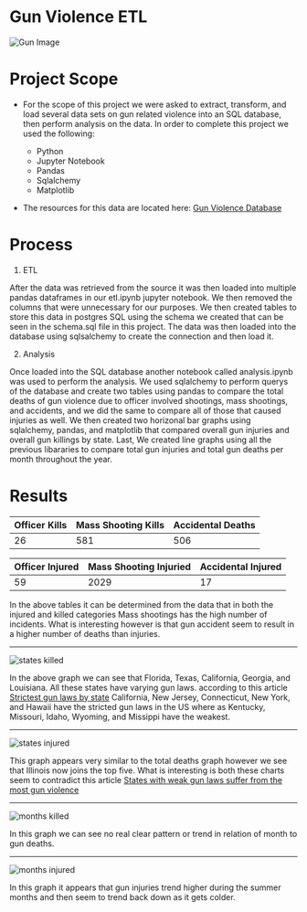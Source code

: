 # Gun Violence ETL

![Gun Image](https://storage.googleapis.com/kaggle-datasets-images/455/925/944efec6f9c143560a4a8f5ff8efbf59/dataset-cover.jpg)


# Project Scope

* For the scope of this project we were asked to extract, transform, and load several data sets on gun related violence into an SQL database, then perform analysis on the data. In order to complete this project we used the following:
    - Python
    - Jupyter Notebook
    - Pandas
    - Sqlalchemy
    - Matplotlib
    
* The resources for this data are located here:
  [Gun Violence Database](https://www.kaggle.com/gunviolencearchive/gun-violence-database)


# Process
1. ETL

After the data was retrieved from the source it was then loaded into multiple pandas dataframes in our etl.ipynb jupyter notebook. We then removed the columns that were unnecessary for our purposes. We then created tables to store this data in postgres SQL using the schema we created that can be seen in the schema.sql file in this project. The data was then loaded into the database using sqlsalchemy to create the connection and then load it. 

2. Analysis

Once loaded into the SQL database another notebook called analysis.ipynb was used to perform the analysis. We used sqlalchemy to perform querys of the database and create two tables using pandas to compare the total deaths of gun violence due to officer involved shootings, mass shootings, and accidents, and we did the same to compare all of those that caused injuries as well. We then created two horizonal bar graphs using sqlalchemy, pandas, and matplotlib that compared overall gun injuries and overall gun killings by state. Last, We created line graphs using all the previous libararies to compare total gun injuries and total gun deaths per month throughout the year.


# Results

|Officer Kills|Mass Shooting Kills|Accidental Deaths|
|-------------|-------------------|-----------------|
|26           |581                |506              |


|Officer Injured|Mass Shooting Injuried|Accidental Injured|
|---------------|----------------------|------------------|
|59             |2029                  |17                |


In the above tables it can be determined from the data that in both the injured and killed categories Mass shootings has the high number of incidents. What is interesting however is that gun accident seem to result in a higher number of deaths than injuries.

------------------------------------------------------------------------------------------------------------------------------------------------------------------------------------

![states killed](Images/states1.png)

In the above graph we can see that Florida, Texas, California, Georgia, and Louisiana. All these states have varying gun laws. according to this article [Strictest gun laws by state](https://worldpopulationreview.com/state-rankings/strictest-gun-laws-by-state) California, New Jersey, Connecticut, New York, and Hawaii have the stricted gun laws in the US where as Kentucky, Missouri, Idaho, Wyoming, and Missippi have the weakest.

-------------------------------------------------------------------------------------------------------------------------------------------------------------------------------------

![states injured](Images/states2.png)

This graph appears very similar to the total deaths graph however we see that Illinois now joins the top five. What is interesting is both these charts seem to contradict this article [States with weak gun laws suffer from the most gun violence](https://www.judiciary.senate.gov/press/dem/releases/states-with-weak-gun-laws-suffer-from-more-gun-violence#:~:text=A%20study%20by%20the%20Center,Connecticut%2C%20New%20Jersey%2C%20Maryland%2C)

--------------------------------------------------------------------------------------------------------------------------------------------------------------------------------------


![months killed](Images/killed_by_month.png)

In this graph we can see no real clear pattern or trend in relation of month to gun deaths.


--------------------------------------------------------------------------------------------------------------------------------------------------------------------------------------



![months injured](Images/injured_by_month.png)


In this graph it appears that gun injuries trend higher during the summer months and then seem to trend back down as it gets colder.


